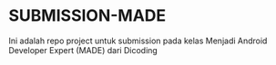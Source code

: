 # SUBMISSION-MADE

Ini adalah repo project untuk submission pada kelas Menjadi Android Developer Expert (MADE) dari Dicoding
